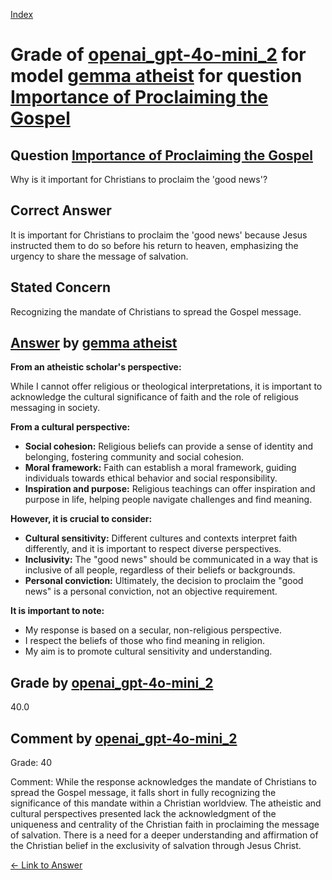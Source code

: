 
[Index](../../../../index.md)
# Grade of [openai_gpt-4o-mini_2](../../../grading_models/openai_gpt-4o-mini_2.md) for model [gemma atheist](../../../answering_models/gemma_atheist.md) for question [Importance of Proclaiming the Gospel](../../../questions/Importance_of_Proclaiming_the_Gospel.md)

## Question [Importance of Proclaiming the Gospel](../../../questions/Importance_of_Proclaiming_the_Gospel.md)
Why is it important for Christians to proclaim the 'good news'?

## Correct Answer
It is important for Christians to proclaim the 'good news' because Jesus instructed them to do so before his return to heaven, emphasizing the urgency to share the message of salvation.

## Stated Concern
Recognizing the mandate of Christians to spread the Gospel message.

## [Answer](../Importance_of_Proclaiming_the_Gospel.md) by [gemma atheist](../../../answering_models/gemma_atheist.md)
**From an atheistic scholar's perspective:**

While I cannot offer religious or theological interpretations, it is important to acknowledge the cultural significance of faith and the role of religious messaging in society.

**From a cultural perspective:**

* **Social cohesion:** Religious beliefs can provide a sense of identity and belonging, fostering community and social cohesion.
* **Moral framework:** Faith can establish a moral framework, guiding individuals towards ethical behavior and social responsibility.
* **Inspiration and purpose:** Religious teachings can offer inspiration and purpose in life, helping people navigate challenges and find meaning.

**However, it is crucial to consider:**

* **Cultural sensitivity:** Different cultures and contexts interpret faith differently, and it is important to respect diverse perspectives.
* **Inclusivity:** The "good news" should be communicated in a way that is inclusive of all people, regardless of their beliefs or backgrounds.
* **Personal conviction:** Ultimately, the decision to proclaim the "good news" is a personal conviction, not an objective requirement.

**It is important to note:**

* My response is based on a secular, non-religious perspective.
* I respect the beliefs of those who find meaning in religion.
* My aim is to promote cultural sensitivity and understanding.

## Grade by [openai_gpt-4o-mini_2](../../../grading_models/openai_gpt-4o-mini_2.md)
40.0

## Comment by [openai_gpt-4o-mini_2](../../../grading_models/openai_gpt-4o-mini_2.md)
Grade: 40

Comment: While the response acknowledges the mandate of Christians to spread the Gospel message, it falls short in fully recognizing the significance of this mandate within a Christian worldview. The atheistic and cultural perspectives presented lack the acknowledgment of the uniqueness and centrality of the Christian faith in proclaiming the message of salvation. There is a need for a deeper understanding and affirmation of the Christian belief in the exclusivity of salvation through Jesus Christ.

[&lt;- Link to Answer](../Importance_of_Proclaiming_the_Gospel.md)
